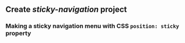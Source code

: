 ## Create *sticky-navigation* project

### Making a sticky navigation menu with CSS `position: sticky` property
